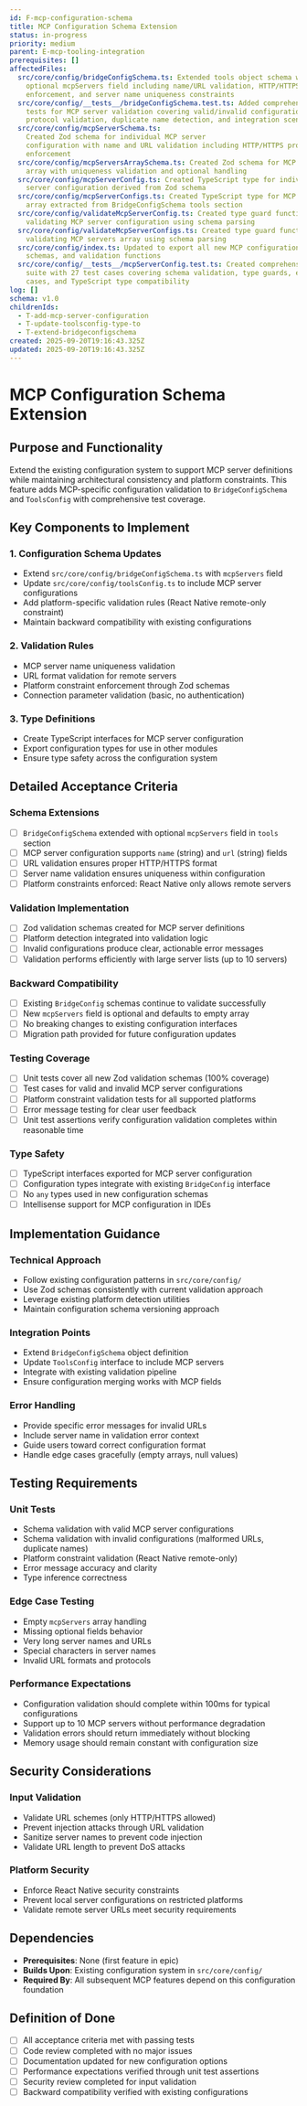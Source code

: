 ```yaml
---
id: F-mcp-configuration-schema
title: MCP Configuration Schema Extension
status: in-progress
priority: medium
parent: E-mcp-tooling-integration
prerequisites: []
affectedFiles:
  src/core/config/bridgeConfigSchema.ts: Extended tools object schema with
    optional mcpServers field including name/URL validation, HTTP/HTTPS protocol
    enforcement, and server name uniqueness constraints
  src/core/config/__tests__/bridgeConfigSchema.test.ts: Added comprehensive unit
    tests for MCP server validation covering valid/invalid configurations,
    protocol validation, duplicate name detection, and integration scenarios
  src/core/config/mcpServerSchema.ts:
    Created Zod schema for individual MCP server
    configuration with name and URL validation including HTTP/HTTPS protocol
    enforcement
  src/core/config/mcpServersArraySchema.ts: Created Zod schema for MCP servers
    array with uniqueness validation and optional handling
  src/core/config/mcpServerConfig.ts: Created TypeScript type for individual MCP
    server configuration derived from Zod schema
  src/core/config/mcpServerConfigs.ts: Created TypeScript type for MCP servers
    array extracted from BridgeConfigSchema tools section
  src/core/config/validateMcpServerConfig.ts: Created type guard function for
    validating MCP server configuration using schema parsing
  src/core/config/validateMcpServerConfigs.ts: Created type guard function for
    validating MCP servers array using schema parsing
  src/core/config/index.ts: Updated to export all new MCP configuration types,
    schemas, and validation functions
  src/core/config/__tests__/mcpServerConfig.test.ts: Created comprehensive test
    suite with 27 test cases covering schema validation, type guards, edge
    cases, and TypeScript type compatibility
log: []
schema: v1.0
childrenIds:
  - T-add-mcp-server-configuration
  - T-update-toolsconfig-type-to
  - T-extend-bridgeconfigschema
created: 2025-09-20T19:16:43.325Z
updated: 2025-09-20T19:16:43.325Z
---
```


# MCP Configuration Schema Extension

## Purpose and Functionality

Extend the existing configuration system to support MCP server definitions while maintaining architectural consistency and platform constraints. This feature adds MCP-specific configuration validation to `BridgeConfigSchema` and `ToolsConfig` with comprehensive test coverage.

## Key Components to Implement

### 1. Configuration Schema Updates

- Extend `src/core/config/bridgeConfigSchema.ts` with `mcpServers` field
- Update `src/core/config/toolsConfig.ts` to include MCP server configurations
- Add platform-specific validation rules (React Native remote-only constraint)
- Maintain backward compatibility with existing configurations

### 2. Validation Rules

- MCP server name uniqueness validation
- URL format validation for remote servers
- Platform constraint enforcement through Zod schemas
- Connection parameter validation (basic, no authentication)

### 3. Type Definitions

- Create TypeScript interfaces for MCP server configuration
- Export configuration types for use in other modules
- Ensure type safety across the configuration system

## Detailed Acceptance Criteria

### Schema Extensions

- [ ] `BridgeConfigSchema` extended with optional `mcpServers` field in `tools` section
- [ ] MCP server configuration supports `name` (string) and `url` (string) fields
- [ ] URL validation ensures proper HTTP/HTTPS format
- [ ] Server name validation ensures uniqueness within configuration
- [ ] Platform constraints enforced: React Native only allows remote servers

### Validation Implementation

- [ ] Zod validation schemas created for MCP server definitions
- [ ] Platform detection integrated into validation logic
- [ ] Invalid configurations produce clear, actionable error messages
- [ ] Validation performs efficiently with large server lists (up to 10 servers)

### Backward Compatibility

- [ ] Existing `BridgeConfig` schemas continue to validate successfully
- [ ] New `mcpServers` field is optional and defaults to empty array
- [ ] No breaking changes to existing configuration interfaces
- [ ] Migration path provided for future configuration updates

### Testing Coverage

- [ ] Unit tests cover all new Zod validation schemas (100% coverage)
- [ ] Test cases for valid and invalid MCP server configurations
- [ ] Platform constraint validation tests for all supported platforms
- [ ] Error message testing for clear user feedback
- [ ] Unit test assertions verify configuration validation completes within reasonable time

### Type Safety

- [ ] TypeScript interfaces exported for MCP server configuration
- [ ] Configuration types integrate with existing `BridgeConfig` interface
- [ ] No `any` types used in new configuration schemas
- [ ] Intellisense support for MCP configuration in IDEs

## Implementation Guidance

### Technical Approach

- Follow existing configuration patterns in `src/core/config/`
- Use Zod schemas consistently with current validation approach
- Leverage existing platform detection utilities
- Maintain configuration schema versioning approach

### Integration Points

- Extend `BridgeConfigSchema` object definition
- Update `ToolsConfig` interface to include MCP servers
- Integrate with existing validation pipeline
- Ensure configuration merging works with MCP fields

### Error Handling

- Provide specific error messages for invalid URLs
- Include server name in validation error context
- Guide users toward correct configuration format
- Handle edge cases gracefully (empty arrays, null values)

## Testing Requirements

### Unit Tests

- Schema validation with valid MCP server configurations
- Schema validation with invalid configurations (malformed URLs, duplicate names)
- Platform constraint validation (React Native remote-only)
- Error message accuracy and clarity
- Type inference correctness

### Edge Case Testing

- Empty `mcpServers` array handling
- Missing optional fields behavior
- Very long server names and URLs
- Special characters in server names
- Invalid URL formats and protocols

### Performance Expectations

- Configuration validation should complete within 100ms for typical configurations
- Support up to 10 MCP servers without performance degradation
- Validation errors should return immediately without blocking
- Memory usage should remain constant with configuration size

## Security Considerations

### Input Validation

- Validate URL schemes (only HTTP/HTTPS allowed)
- Prevent injection attacks through URL validation
- Sanitize server names to prevent code injection
- Validate URL length to prevent DoS attacks

### Platform Security

- Enforce React Native security constraints
- Prevent local server configurations on restricted platforms
- Validate remote server URLs meet security requirements

## Dependencies

- **Prerequisites**: None (first feature in epic)
- **Builds Upon**: Existing configuration system in `src/core/config/`
- **Required By**: All subsequent MCP features depend on this configuration foundation

## Definition of Done

- [ ] All acceptance criteria met with passing tests
- [ ] Code review completed with no major issues
- [ ] Documentation updated for new configuration options
- [ ] Performance expectations verified through unit test assertions
- [ ] Security review completed for input validation
- [ ] Backward compatibility verified with existing configurations
